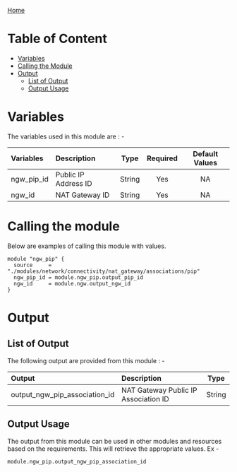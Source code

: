 [Home](../../../../../../README.md)

# Table of Content

- [Variables](#variables)
- [Calling the Module](#calling-the-module)
- [Output](#output)
    - [List of Output](#list-of-output)
    - [Output Usage](#output-usage)

# Variables

The variables used in this module are : -

| Variables | Description | Type | Required | Default Values |
|:----------|:------------|:----:|:--------:|:--------------:|
| ngw_pip_id | Public IP Address ID | String | Yes | NA |
| ngw_id | NAT Gateway ID | String | Yes | NA |

# Calling the module

Below are examples of calling this module with values.

```
module "ngw_pip" {
  source     = "./modules/network/connectivity/nat_gateway/associations/pip"
  ngw_pip_id = module.ngw_pip.output_pip_id
  ngw_id     = module.ngw.output_ngw_id
}
```

# Output

## List of Output
The following output are provided from this module : -

| Output | Description | Type |
|:------ |:------------|:----:|
| output_ngw_pip_association_id | NAT Gateway Public IP Association ID | String |

## Output Usage

The output from this module can be used in other modules and resources based on the requirements. This will retrieve the appropriate values. Ex -

```
module.ngw_pip.output_ngw_pip_association_id
```